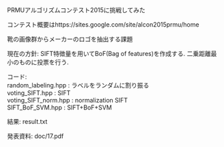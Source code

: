 PRMUアルゴリズムコンテスト2015に挑戦してみた

コンテスト概要はhttps://sites.google.com/site/alcon2015prmu/home

靴の画像群からメーカーのロゴを抽出する課題

現在の方針:
    SIFT特徴量を用いてBoF(Bag of features)を作成する. 二乗距離最小のものに投票を行う.

コード:  
    random_labeling.hpp : ラベルをランダムに割り振る   
    voting_SIFT.hpp : SIFT  
    voting_SIFT_norm.hpp : normalization SIFT  
    SIFT_BoF_SVM.hpp : SIFT+BoF+SVM  

結果:
    result.txt

発表資料:
    doc/17.pdf

